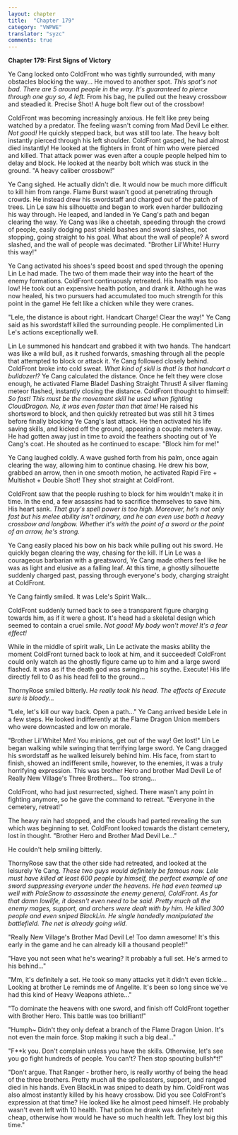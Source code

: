 ```yaml
---
layout: chapter
title:  "Chapter 179"
category: "VWPWE"
translator: "syzc"
comments: true
---
```


**Chapter 179: First Signs of Victory**

Ye Cang locked onto ColdFront who was tightly surrounded, with many obstacles blocking the way... He moved to another spot. *This spot's not bad. There are 5 around people in the way. It's guaranteed to pierce through one guy so, 4 left.* From his bag, he pulled out the heavy crossbow and steadied it. Precise Shot! A huge bolt flew out of the crossbow!

ColdFront was becoming increasingly anxious. He felt like prey being watched by a predator. The feeling wasn't coming from Mad Devil Le either. *Not good!* He quickly stepped back, but was still too late. The heavy bolt instantly pierced through his left shoulder. ColdFront gasped, he had almost died instantly! He looked at the fighters in front of him who were pierced and killed. That attack power was even after a couple people helped him to delay and block. He looked at the nearby bolt which was stuck in the ground. "A heavy caliber crossbow!"

Ye Cang sighed. He actually didn't die. It would now be much more difficult to kill him from range. Flame Burst wasn't good at penetrating through crowds. He instead drew his swordstaff and charged out of the patch of trees. Lin Le saw his silhouette and began to work even harder bulldozing his way through. He leaped, and landed in Ye Cang's path and began clearing the way. Ye Cang was like a cheetah, speeding through the crowd of people, easily dodging past shield bashes and sword slashes, not stopping, going straight to his goal. What about the wall of people? A sword slashed, and the wall of people was decimated. "Brother Lil'White! Hurry this way!"

Ye Cang activated his shoes's speed boost and sped through the opening Lin Le had made. The two of them made their way into the heart of the enemy formations. ColdFront continuously retreated. His health was too low! He took out an expensive health potion, and drank it. Although he was now healed, his two pursuers had accumulated too much strength for this point in the game! He felt like a chicken while they were cranes.

"Lele, the distance is about right. Handcart Charge! Clear the way!" Ye Cang said as his swordstaff killed the surrounding people. He complimented Lin Le's actions exceptionally well.

Lin Le summoned his handcart and grabbed it with two hands. The handcart was like a wild bull, as it rushed forwards, smashing through all the people that attempted to block or attack it. Ye Cang followed closely behind. ColdFront broke into cold sweat. *What kind of skill is that! Is that handcart a bulldozer!?* Ye Cang calculated the distance. Once he felt they were close enough, he activated Flame Blade! Dashing Straight Thrust! A silver flaming meteor flashed, instantly closing the distance. ColdFront thought to himself: *So fast! This must be the movement skill he used when fighting CloudDragon. No, it was even faster than that time!* He raised his shortsword to block, and then quickly retreated but was still hit 3 times before finally blocking Ye Cang's last attack. He then activated his life saving skills, and kicked off the ground, appearing a couple meters away. He had gotten away just in time to avoid the feathers shooting out of Ye Cang's coat. He shouted as he continued to escape: "Block him for me!" 

Ye Cang laughed coldly. A wave gushed forth from his palm, once again clearing the way, allowing him to continue chasing. He drew his bow, grabbed an arrow, then in one smooth motion, he activated Rapid Fire + Multishot + Double Shot! They shot straight at ColdFront.

ColdFront saw that the people rushing to block for him wouldn't make it in time. In the end, a few assassins had to sacrifice themselves to save him. His heart sank. *That guy's spell power is too high. Moreover, he's not only fast but his melee ability isn't ordinary, and he can even use both a heavy crossbow and longbow. Whether it's with the point of a sword or the point of an arrow, he's strong.*

Ye Cang easily placed his bow on his back while pulling out his sword. He quickly began clearing the way, chasing for the kill. If Lin Le was a courageous barbarian with a greatsword, Ye Cang made others feel like he was as light and elusive as a falling leaf. At this time, a ghostly silhouette suddenly charged past, passing through everyone's body, charging straight at ColdFront.

Ye Cang faintly smiled. It was Lele's Spirit Walk...

ColdFront suddenly turned back to see a transparent figure charging towards him, as if it were a ghost. It's head had a skeletal design which seemed to contain a cruel smile. *Not good! My body won't move! It's a fear effect!*

While in the middle of spirit walk, Lin Le activate the masks ability the moment ColdFront turned back to look at him, and it succeeded! ColdFront could only watch as the ghostly figure came up to him and a large sword flashed. It was as if the death god was swinging his scythe. Execute! His life directly fell to 0 as his head fell to the ground...

ThornyRose smiled bitterly. *He really took his head. The effects of Execute sure is bloody...*

"Lele, let's kill our way back. Open a path..." Ye Cang arrived beside Lele in a few steps. He looked indifferently at the Flame Dragon Union members who were downcasted and low on morale.

"Brother Lil'White! Mm! You minions, get out of the way! Get lost!" Lin Le began walking while swinging that terrifying large sword. Ye Cang dragged his swordstaff as he walked leisurely behind him. His face, from start to finish, showed an indifferent smile, however, to the enemies, it was a truly horrifying expression. This was brother Hero and brother Mad Devil Le of Really New Village's Three Brothers... Too strong... 

ColdFront, who had just resurrected, sighed. There wasn't any point in fighting anymore, so he gave the command to retreat. "Everyone in the cemetery, retreat!"

The heavy rain had stopped, and the clouds had parted revealing the sun which was beginning to set. ColdFront looked towards the distant cemetery, lost in thought. "Brother Hero and Brother Mad Devil Le..."

He couldn't help smiling bitterly.

ThornyRose saw that the other side had retreated, and looked at the leisurely Ye Cang. *These two guys would definitely be famous now. Lele must have killed at least 600 people by himself, the perfect example of one sword suppressing everyone under the heavens. He had even teamed up well with PaleSnow to assassinate the enemy general, ColdFront. As for that damn lowlife, it doesn't even need to be said. Pretty much all the enemy mages, support, and archers were dealt with by him. He killed 300 people and even sniped BlackLin. He single handedly manipulated the battlefield. The net is already going wild.*

"Really New Village's Brother Mad Devil Le! Too damn awesome! It's this early in the game and he can already kill a thousand people!!"

"Have you not seen what he's wearing? It probably a full set. He's armed to his behind..."

"Mm, it's definitely a set. He took so many attacks yet it didn't even tickle... Looking at brother Le reminds me of Angelite. It's been so long since we've had this kind of Heavy Weapons athlete..."

"To dominate the heavens with one sword, and finish off ColdFront together with Brother Hero. This battle was too brilliant!"

"Humph~ Didn't they only defeat a branch of the Flame Dragon Union. It's not even the main force. Stop making it such a big deal..."

"F\*\*k you. Don't complain unless you have the skills. Otherwise, let's see you go fight hundreds of people. You can't? Then stop spouting bullsh\*t!"

"Don't argue. That Ranger - brother hero, is really worthy of being the head of the three brothers. Pretty much all the spellcasters, support, and ranged died in his hands. Even BlackLin was sniped to death by him. ColdFront was also almost instantly killed by his heavy crossbow. Did you see ColdFront's expression at that time? He looked like he almost peed himself. He probably wasn't even left with 10 health. That potion he drank was definitely not cheap, otherwise how would he have so much health left. They lost big this time."
